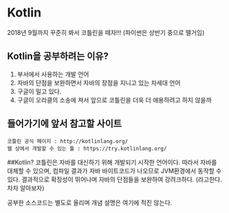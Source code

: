 Kotlin
==================
2018년 9월까지 꾸준히 봐서 코틀린을 떼자!!! (파이썬은 상반기 중으로 뗄거임)

## Kotlin을 공부하려는 이유?
1. 부서에서 사용하는 개발 언어
2. 자바의 단점을 보완하면서 자바의 장점을 지니고 있는 차세대 언어
3. 구글이 밀고 있다.
4. 구글이 오라클의 소송에 져서 앞으로 코틀린을 더욱 더 애용하려고 하지 않을까

## 들어가기에 앞서 참고할 사이트
```
코틀린 공식 페이지 : http://kotlinlang.org/
웹 상에서 개발할 수 있는 툴 : https://try.kotlinlang.org/
```

##Kotlin?
코틀린은 자바를 대신하기 위해 개발되기 시작한 언어이다. 따라서 자바를 대체할 수 있으며, 컴파일 결과가 자바 바이트코드가 나오므로 JVM환경에서 동작할 수 있다. 결과적으로 확장성이 뛰어나며 자바의 단점들을 보완하여 강려크하다. (라고한다. 차차 알아보자)

공부한 소스코드는 별도로 올리며 개념 설명은 여기에 적진 않는다.
